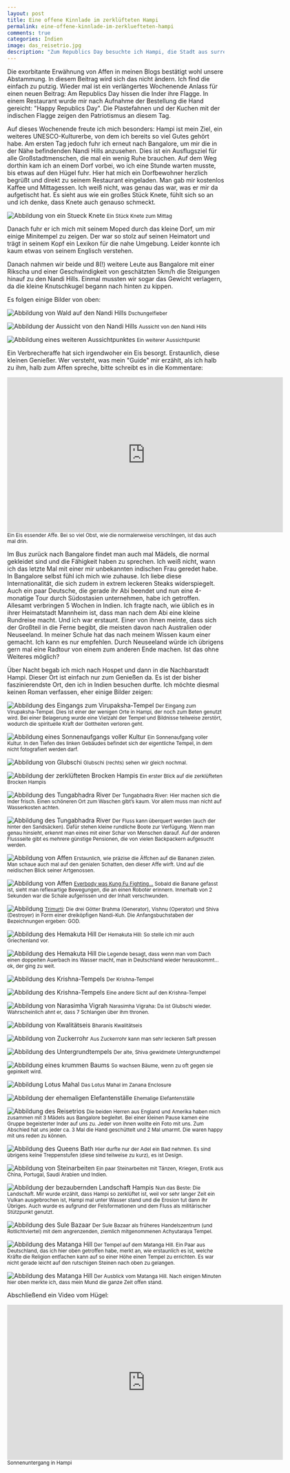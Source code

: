 ```yaml
---
layout: post
title: Eine offene Kinnlade im zerklüfteten Hampi
permalink: eine-offene-kinnlade-im-zerkluefteten-hampi
comments: true
categories: Indien
image: das_reisetrio.jpg
description: "Zum Republics Day besuchte ich Hampi, die Stadt aus surrealen Felsformationen in unglaublicher Schönheit. Es gab so viel zu entdecken, zu viel für einen Tag. Doch seht selbst…"
---
```


<p>Die exorbitante Erwähnung von Affen in meinen Blogs bestätigt wohl unsere Abstammung. In diesem Beitrag wird sich das nicht ändern. Ich find die einfach zu putzig. Wieder mal ist ein verlängertes Wochenende Anlass für einen neuen Beitrag: Am Republics Day hissen die Inder ihre Flagge. In einem Restaurant wurde mir nach Aufnahme der Bestellung die Hand gereicht: "Happy Republics Day". Die Plastefahnen und der Kuchen mit der indischen Flagge zeigen den Patriotismus an diesem Tag.
<p>Auf dieses Wochenende freute ich mich besonders: Hampi ist mein Ziel, ein weiteres UNESCO-Kulturerbe, von dem ich bereits so viel Gutes gehört habe. Am ersten Tag jedoch fuhr ich erneut nach Bangalore, um mir die in der Nähe befindenden Nandi Hills anzusehen. Dies ist ein Ausflugsziel für alle Großstadtmenschen, die mal ein wenig Ruhe brauchen. Auf dem Weg dorthin kam ich an einem Dorf vorbei, wo ich eine Stunde warten musste, bis etwas auf den Hügel fuhr. Hier hat mich ein Dorfbewohner herzlich begrüßt und direkt zu seinem Restaurant eingeladen. Man gab mir kostenlos Kaffee und Mittagessen. Ich weiß nicht, was genau das war, was er mir da aufgetischt hat. Es sieht aus wie ein großes Stück Knete, fühlt sich so an und ich denke, dass Knete auch genauso schmeckt.</p>
 
![Abbildung von ein Stueck Knete](/images/ein_etwas.jpg "Ein Stück Knete")
<small>Ein Stück Knete zum Mittag</small>

<p>Danach fuhr er ich mich mit seinem Moped durch das kleine Dorf, um mir einige Minitempel zu zeigen. Der war so stolz auf seinen Heimatort und trägt in seinem Kopf ein Lexikon für die nahe Umgebung. Leider konnte ich kaum etwas von seinem Englisch verstehen.</p>
<p>Danach nahmen wir beide und 8(!) weitere Leute aus Bangalore mit einer Rikscha und einer Geschwindigkeit von geschätzten 5km/h die Steigungen hinauf zu den Nandi Hills. Einmal mussten wir sogar das Gewicht verlagern, da die kleine Knutschkugel begann nach hinten zu kippen.</p>
<p>Es folgen einige Bilder von oben:</p>

![Abbildung von Wald auf den Nandi Hills](/images/dschungelfieber.jpg "Dschungelfieber auf den Nandi Hills in der Nähe von Bangalore") 
<small>Dschungelfieber</small>
 
![Abbildung der Aussicht von den Nandi Hills](/images/nandi_aussicht1.jpg "Aussicht von den Nandi Hills")
<small>Aussicht von den Nandi Hills</small>

![Abbildung eines weiteren Aussichtpunktes](/images/nandi_aussicht2.jpg "Ein weiterer Aussichtpunkt")
<small>Ein weiterer Aussichtpunkt</small>

<p>Ein Verbrecheraffe hat sich irgendwoher ein Eis besorgt. Erstaunlich, diese kleinen Genießer. Wer versteht, was mein "Guide" mir erzählt, als ich halb zu ihm, halb zum Affen spreche, bitte schreibt es in die Kommentare:</p>

<iframe width="640" height="360" src="https://www.youtube-nocookie.com/embed/6KJ_uFrK3RU?rel=0" frameborder="0" allowfullscreen></iframe>
<small>Ein Eis essender Affe. Bei so viel Obst, wie die normalerweise verschlingen, ist das auch mal drin.</small>

<p>Im Bus zurück nach Bangalore findet man auch mal Mädels, die normal gekleidet sind und die Fähigkeit haben zu sprechen. Ich weiß nicht, wann ich das letzte Mal mit einer mir unbekannten indischen Frau geredet habe. In Bangalore selbst fühl ich mich wie zuhause. Ich liebe diese Internationalität, die sich zudem in extrem leckeren Steaks widerspiegelt. Auch ein paar Deutsche, die gerade ihr Abi beendet und nun eine 4-monatige Tour durch Südostasien unternehmen, habe ich getroffen. Allesamt verbringen 5 Wochen in Indien. Ich fragte nach, wie üblich es in ihrer Heimatstadt Mannheim ist, dass man nach dem Abi eine kleine Rundreise macht. Und ich war erstaunt. Einer von ihnen meinte, dass sich der Großteil in die Ferne begibt, die meisten davon nach Australien oder Neuseeland. In meiner Schule hat das nach meinem Wissen kaum einer gemacht. Ich kann es nur empfehlen. Durch Neuseeland würde ich übrigens gern mal eine Radtour von einem zum anderen Ende machen. Ist das ohne Weiteres möglich?</p>
<p>Über Nacht begab ich mich nach Hospet und dann in die Nachbarstadt Hampi. Dieser Ort ist einfach nur zum Genießen da. Es ist der bisher faszinierendste Ort, den ich in Indien besuchen durfte. Ich möchte diesmal keinen Roman verfassen, eher einige Bilder zeigen:</p>

![Abbildung des Eingangs zum Virupaksha-Tempel](/images/Virupaksha_tempel1.jpg "Der Eingang zum Virupaksha-Tempel") 
<small>Der Eingang zum Virupaksha-Tempel. Dies ist einer der wenigen Orte in Hampi, der noch zum Beten genutzt wird. Bei einer Belagerung  wurde eine Vielzahl der Tempel und Bildnisse teilweise zerstört, wodurch die spirituelle Kraft der Gottheiten verloren geht.</small>

![Abbildung eines Sonnenaufgangs voller Kultur](/images/Virupaksha_Tempel2.jpg "Ein Sonnenaufgang voller Kultur")
<small>Ein Sonnenaufgang voller Kultur. In den Tiefen des linken Gebäudes befindet sich der eigentliche Tempel, in dem nicht fotografiert werden darf.</small>

![Abbildung von Glubschi](/images/Virupaksha_Tempel3.jpg "Glubschi") 
<small>Glubschi (rechts) sehen wir gleich nochmal.</small>

![Abbildung der zerklüfteten Brocken Hampis](/images/Ghats1.jpg "Zerklüftete Brocken Hampis") 
<small>Ein erster Blick auf die zerklüfteten Brocken Hampis</small>

![Abbildung des Tungabhadra River](/images/Ghats2.jpg "Tungabhadra River") 
<small>Der Tungabhadra River: Hier machen sich die Inder frisch. Einen schöneren Ort zum Waschen gibt’s kaum. Vor allem muss man nicht auf Wasserkosten achten.</small>

![Abbildung des Tungabhadra River](/images/Ghats3.jpg "Tungabhadra River") 
<small>Der Fluss kann überquert werden (auch der hinter den Sandsäcken). Dafür stehen kleine rundliche Boote zur Verfügung. Wenn man genau hinsieht, erkennt man eines mit einer Schar von Menschen darauf. Auf der anderen Flussseite gibt es mehrere günstige Pensionen, die von vielen Backpackern aufgesucht werden.</small>

![Abbildung von Affen](/images/hampi_affen1.jpg "Affen") 
<small>Erstaunlich, wie präzise die Äffchen auf die Bananen zielen. Man schaue auch mal auf den genialen Schatten, den dieser Affe wirft. Und auf die neidischen Blick seiner Artgenossen.</small>

![Abbildung von Affen](/images/hampi_affen2.jpg "Affen") 
<small><a href="https://www.youtube.com/watch?v=qzPcMzy4WI8" target="_blank">Everbody was Kung Fu Fighting…</a> Sobald die Banane gefasst ist, sieht man reflexartige Bewegungen, die an einen Roboter erinnern. Innerhalb von 2 Sekunden war die Schale aufgerissen und der Inhalt verschwunden.</small>

![Abbildung](/images/brahma_vishnu_shiva.jpg "Trimurti") 
<small><a href="http://en.wikipedia.org/wiki/Trimurti" target="_blank">Trimurti</a>: Die drei Götter Brahma (Generator), Vishnu (Operator) und  Shiva (Destroyer) in Form einer dreiköpfigen Nandi-Kuh. Die Anfangsbuchstaben der Bezeichnungen ergeben: GOD.</small>

![Abbildung des Hemakuta Hill](/images/Hemakuta_hill1.jpg "Auf dem Hemakuta Hill") 
<small>Der Hemakuta Hill: So stelle ich mir auch Griechenland vor.</small>

![Abbildung des Hemakuta Hill](/images/Hemakuta_Hill2.jpg "Auf dem Hemakuta Hill") 
<small>Die Legende besagt, dass wenn man vom Dach einen doppelten Auerbach ins Wasser macht, man in Deutschland wieder herauskommt… ok, der ging zu weit.</small>

![Abbildung des Krishna-Tempels](/images/Krishna_Tempel1.jpg "Der Krishna-Tempel") 
<small>Der Krishna-Tempel</small>

![Abbildung des Krishna-Tempels](/images/Krishna_Tempel2.jpg "Der Krishna-Tempel") 
<small>Eine andere Sicht auf den Krishna-Tempel</small>

![Abbildung von Narasimha Vigrah](/images/lakshimi_narasmiha.jpg "Narasimha Vigrah") 
<small>Narasimha Vigraha: Da ist Glubschi wieder. Wahrscheinlich ahnt er, dass 7 Schlangen über ihm thronen.</small>

![Abbildung von Kwalitätseis](/images/kwalitaetseis.jpg "Kwalitätseis") 
<small>Bharanis Kwalitätseis</small>

![Abbildung von Zuckerrohr](/images/saftpresse.jpg "Zuckerrohr") 
<small>Aus Zuckerrohr kann man sehr leckeren Saft pressen</small>

![Abbildung des Untergrundtempels](/images/tempel_unter_wasser.jpg "Untergrundtempel") 
<small>Der alte, Shiva gewidmete Untergrundtempel</small>

![Abbildung eines krummen Baums](/images/der_krumme_baum.jpg "Krummer Baum") 
<small>So wachsen Bäume, wenn zu oft gegen sie gepinkelt wird.</small>

![Abbildung Lotus Mahal](/images/zenana_enclosure.jpg "Lotus Mahal") 
<small>Das Lotus Mahal im Zanana Enclosure</small>

![Abbildung der ehemaligen Elefantenställe](/images/elefantentempel.jpg "Ehemalige Elefantenställe") 
<small>Ehemalige Elefantenställe</small>

![Abbildung des Reisetrios](/images/das_reisetrio.jpg "Das Reisetrio") 
<small>Die beiden Herren aus England und Amerika haben mich zusammen mit 3 Mädels aus Bangalore begleitet. Bei einer kleinen Pause kamen eine Gruppe begeisterter Inder auf uns zu. Jeder von ihnen wollte ein Foto mit uns. Zum Abschied hat uns jeder ca. 3 Mal die Hand geschüttelt und 2 Mal umarmt. Die waren happy mit uns reden zu können.</small>

![Abbildung des Queens Bath](/images/queens_bath.jpg "Queens Bath") 
<small>Hier durfte nur der Adel ein Bad nehmen. Es sind übrigens keine Treppenstufen (diese sind teilweise zu kurz), es ist Design.</small>

![Abbildung von Steinarbeiten](/images/carvings.jpg "Steinarbeiten") 
<small>Ein paar Steinarbeiten mit Tänzen, Kriegen, Erotik aus China, Portugal, Saudi Arabien und Indien.</small>

![Abbildung der bezaubernden Landschaft Hampis](/images/fluss_durch_die_berge.jpg "Die bezaubernde Landschaft Hampis") 
<small>Nun das Beste: Die Landschaft. Mir wurde erzählt, dass Hampi so zerklüftet ist, weil vor sehr langer Zeit ein Vulkan ausgebrochen ist, Hampi mal unter Wasser stand und die Erosion tut dann ihr Übriges. Auch wurde es aufgrund der Felsformationen und dem Fluss als militärischer Stützpunkt genutzt.</small>

![Abbildung des Sule Bazaar](/images/verlassener_tempel_hampi.jpg "Sule Bazaar") 
<small>Der Sule Bazaar als früheres Handelszentrum (und Rotlichtviertel) mit dem angrenzenden, ziemlich mitgenommenen Achyutaraya Tempel.</small>

![Abbildung des Matanga Hill](/images/Bergtempel_hampi.jpg "Auf dem Matanga Hill") 
<small>Der Tempel auf dem Matanga Hill. Ein Paar aus Deutschland, das ich hier oben getroffen habe, merkt an, wie erstaunlich es ist, welche Kräfte die Religion entfachen kann auf so einer Höhe einen Tempel zu errichten. Es war nicht gerade leicht auf den rutschigen Steinen nach oben zu gelangen.</small>

![Abbildung des Matanga Hill](/images/Hampi_Blick_vom_berg.jpg "Auf dem Matanga Hill") 
<small>Der Ausblick vom Matanga Hill. Nach einigen Minuten hier oben merkte ich, dass mein Mund die ganze Zeit offen stand.</small>

<p>Abschließend ein Video vom Hügel:</p>

<iframe width="640" height="360" src="https://www.youtube-nocookie.com/embed/C1aC_1M2KAU?rel=0" frameborder="0" allowfullscreen></iframe>
<small>Sonnenuntergang in Hampi</small> 
